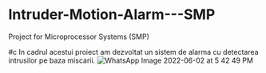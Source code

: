 # Intruder-Motion-Alarm---SMP
Project for Microprocessor Systems (SMP)


#c In cadrul acestui proiect am dezvoltat un sistem de alarma cu detectarea intrusilor pe baza miscarii.
![WhatsApp Image 2022-06-02 at 5 42 49 PM](https://user-images.githubusercontent.com/57183275/171656260-d595b5e4-7bc9-417b-b90f-6c50982910ef.jpeg)
